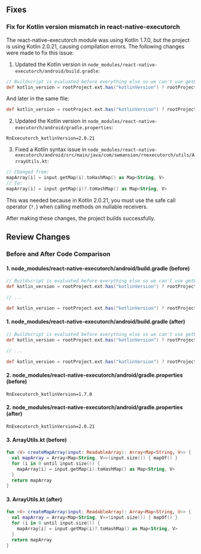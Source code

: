 ## Fixes

### Fix for Kotlin version mismatch in react-native-executorch

The react-native-executorch module was using Kotlin 1.7.0, but the project is using Kotlin 2.0.21, causing compilation errors. The following changes were made to fix this issue:

1. Updated the Kotlin version in `node_modules/react-native-executorch/android/build.gradle`:
```gradle
// Buildscript is evaluated before everything else so we can't use getExtOrDefault
def kotlin_version = rootProject.ext.has("kotlinVersion") ? rootProject.ext.get("kotlinVersion") : "2.0.21"
```

And later in the same file:
```gradle
def kotlin_version = rootProject.ext.has("kotlinVersion") ? rootProject.ext.get("kotlinVersion") : "2.0.21"
```

2. Updated the Kotlin version in `node_modules/react-native-executorch/android/gradle.properties`:
```properties
RnExecutorch_kotlinVersion=2.0.21
```

3. Fixed a Kotlin syntax issue in `node_modules/react-native-executorch/android/src/main/java/com/swmansion/rnexecutorch/utils/ArrayUtils.kt`:
```kotlin
// Changed from:
mapArray[i] = input.getMap(i).toHashMap() as Map<String, V>
// To:
mapArray[i] = input.getMap(i)?.toHashMap() as Map<String, V>
```

This was needed because in Kotlin 2.0.21, you must use the safe call operator (`?.`) when calling methods on nullable receivers.

After making these changes, the project builds successfully.

## Review Changes

### Before and After Code Comparison

#### 1. node_modules/react-native-executorch/android/build.gradle (before)
```gradle
// Buildscript is evaluated before everything else so we can't use getExtOrDefault
def kotlin_version = rootProject.ext.has("kotlinVersion") ? rootProject.ext.get("kotlinVersion") : project.properties["RnExecutorch_kotlinVersion"]

// ...

def kotlin_version = rootProject.ext.has("kotlinVersion") ? rootProject.ext.get("kotlinVersion") : project.properties["RnExecutorch_kotlinVersion"]
```

#### 1. node_modules/react-native-executorch/android/build.gradle (after)
```gradle
// Buildscript is evaluated before everything else so we can't use getExtOrDefault
def kotlin_version = rootProject.ext.has("kotlinVersion") ? rootProject.ext.get("kotlinVersion") : "2.0.21"

// ...

def kotlin_version = rootProject.ext.has("kotlinVersion") ? rootProject.ext.get("kotlinVersion") : "2.0.21"
```

#### 2. node_modules/react-native-executorch/android/gradle.properties (before)
```properties
RnExecutorch_kotlinVersion=1.7.0
```

#### 2. node_modules/react-native-executorch/android/gradle.properties (after)
```properties
RnExecutorch_kotlinVersion=2.0.21
```

#### 3. ArrayUtils.kt (before)
```kotlin
fun <V> createMapArray(input: ReadableArray): Array<Map<String, V>> {
  val mapArray = Array<Map<String, V>>(input.size()) { mapOf() }
  for (i in 0 until input.size()) {
    mapArray[i] = input.getMap(i).toHashMap() as Map<String, V>
  }
  return mapArray
}
```

#### 3. ArrayUtils.kt (after)
```kotlin
fun <V> createMapArray(input: ReadableArray): Array<Map<String, V>> {
  val mapArray = Array<Map<String, V>>(input.size()) { mapOf() }
  for (i in 0 until input.size()) {
    mapArray[i] = input.getMap(i)?.toHashMap() as Map<String, V>
  }
  return mapArray
}
```


